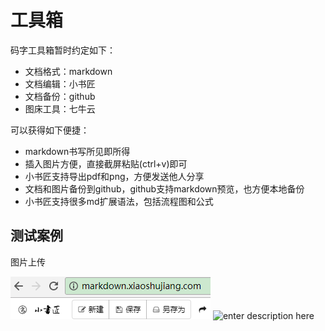 # 工具箱
码字工具箱暂时约定如下：
* 文档格式：markdown
* 文档编辑：小书匠
* 文档备份：github
* 图床工具：七牛云

可以获得如下便捷：
* markdown书写所见即所得
* 插入图片方便，直接截屏粘贴(ctrl+v)即可
* 小书匠支持导出pdf和png，方便发送他人分享
* 文档和图片备份到github，github支持markdown预览，也方便本地备份
* 小书匠支持很多md扩展语法，包括流程图和公式


## 测试案例
图片上传

![小书匠网址][1]
![enter description here][2]


  [1]: ./images/1504371050021.jpg
  [2]: http://ovoxywoe6.bkt.clouddn.com/xiaoshuwu/1504421907113.jpg